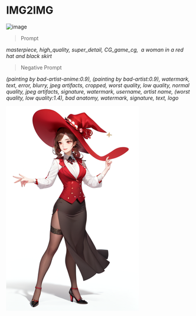 
# IMG2IMG



![image](https://cosmic-stay-481.notion.site/image/attachment%3A15eaeab5-f3be-43e5-986f-671e2ce59fc3%3ARedHat.png?table=block&id=1bc19723-b5e0-80d3-a700-e934ab80039e&spaceId=2a8a3f3b-1ee8-42fa-b136-bb9b79cd74d3&width=730&userId=&cache=v2)



>Prompt

*masterpiece, high_quality, super_detail, CG_game_cg,  a woman in a red hat and black skirt*

>Negative Prompt

*(painting by bad-artist-anime:0.9), (painting by bad-artist:0.9), watermark, text, error, blurry, jpeg artifacts, cropped, worst quality, low quality, normal quality, jpeg artifacts, signature, watermark, username, artist name, (worst quality, low quality:1.4), bad anatomy, watermark, signature, text, logo*


![image](https://github.com/hojoon018/AI_Project_2025_01/blob/main/img2img/00011-446802593.png?raw=true)